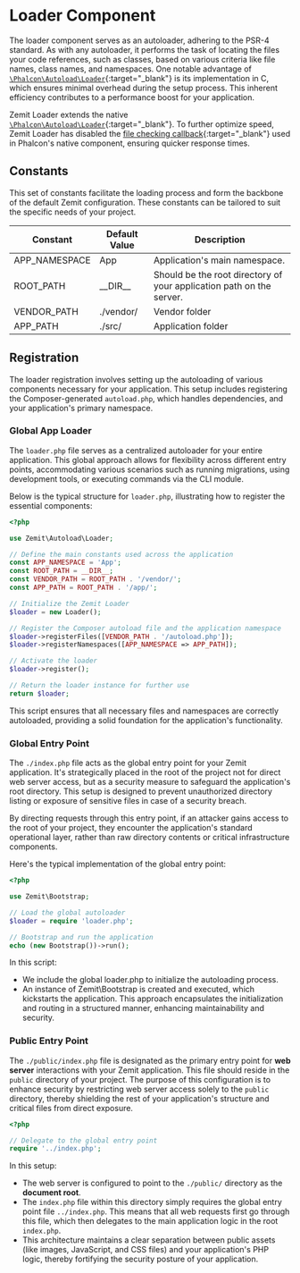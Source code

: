# Loader Component

The loader component serves as an autoloader, adhering to the PSR-4 standard. As with any autoloader,
it performs the task of locating the files your code references, such as classes, based on various
criteria like file names, class names, and namespaces. One notable advantage of
[`\Phalcon\Autoload\Loader`](https://docs.phalcon.io/latest/api/phalcon_autoload/){:target="_blank"}
is its implementation in C, which ensures minimal overhead during the setup process. This inherent
efficiency contributes to a performance boost for your application.

Zemit Loader extends the native
[`\Phalcon\Autoload\Loader`](https://docs.phalcon.io/latest/api/phalcon_autoload/){:target="_blank"}.
To further optimize speed, Zemit Loader has disabled the
[file checking callback](https://docs.phalcon.io/latest/autoload/#file-checking-callback){:target="_blank"}
used in Phalcon's native component, ensuring quicker response times.

## Constants

This set of constants facilitate the loading process and form the backbone of the default Zemit configuration.
These constants can be tailored to suit the specific needs of your project.

| Constant      | Default Value | Description                                                          |
|---------------|---------------|----------------------------------------------------------------------|
| APP_NAMESPACE | App           | Application's main namespace.                                        |
| ROOT_PATH     | \_\_DIR\_\_   | Should be the root directory of your application path on the server. |
| VENDOR_PATH   | ./vendor/     | Vendor folder                                                        |
| APP_PATH      | ./src/        | Application folder                                                   |

## Registration

The loader registration involves setting up the autoloading of various components necessary for your application. This setup includes registering the Composer-generated `autoload.php`, which handles dependencies, and your application's primary namespace.

### Global App Loader

The `loader.php` file serves as a centralized autoloader for your entire application.
This global approach allows for flexibility across different entry points, accommodating various
scenarios such as running migrations, using development tools, or executing commands via the CLI module.

Below is the typical structure for `loader.php`, illustrating how to register the essential components:

```php title="./loader.php"
<?php

use Zemit\Autoload\Loader;

// Define the main constants used across the application
const APP_NAMESPACE = 'App';
const ROOT_PATH = __DIR__;
const VENDOR_PATH = ROOT_PATH . '/vendor/';
const APP_PATH = ROOT_PATH . '/app/';

// Initialize the Zemit Loader
$loader = new Loader();

// Register the Composer autoload file and the application namespace
$loader->registerFiles([VENDOR_PATH . '/autoload.php']);
$loader->registerNamespaces([APP_NAMESPACE => APP_PATH]);

// Activate the loader
$loader->register();

// Return the loader instance for further use
return $loader;
```

This script ensures that all necessary files and namespaces are correctly autoloaded, providing a solid foundation for the application's functionality.

### Global Entry Point

The `./index.php` file acts as the global entry point for your Zemit application.
It's strategically placed in the root of the project not for direct web server access, 
but as a security measure to safeguard the application's root directory. 
This setup is designed to prevent unauthorized directory listing or exposure 
of sensitive files in case of a security breach.

By directing requests through this entry point, if an attacker gains access to the root
of your project, they encounter the application's standard operational layer, rather 
than raw directory contents or critical infrastructure components.

Here's the typical implementation of the global entry point:

```php title="./index.php"
<?php

use Zemit\Bootstrap;

// Load the global autoloader
$loader = require 'loader.php';

// Bootstrap and run the application
echo (new Bootstrap())->run();
```

In this script:

- We include the global loader.php to initialize the autoloading process.
- An instance of Zemit\Bootstrap is created and executed, which kickstarts the application. This approach encapsulates 
the initialization and routing in a structured manner, enhancing maintainability and security.

### Public Entry Point

The `./public/index.php` file is designated as the primary entry point for **web server**
interactions with your Zemit application. This file should reside in the `public` directory
of your project. The purpose of this configuration is to enhance security by restricting web
server access solely to the `public` directory, thereby shielding the rest of your
application's structure and critical files from direct exposure.

```php title="./public/index.php"
<?php

// Delegate to the global entry point
require '../index.php';
```

In this setup:

- The web server is configured to point to the `./public/` directory as the **document root**.
- The `index.php` file within this directory simply requires the global entry point file `../index.php`.
This means that all web requests first go through this file, which then delegates to the main application logic in the root `index.php`.
- This architecture maintains a clear separation between public assets (like images, JavaScript, and CSS files)
and your application's PHP logic, thereby fortifying the security posture of your application.
